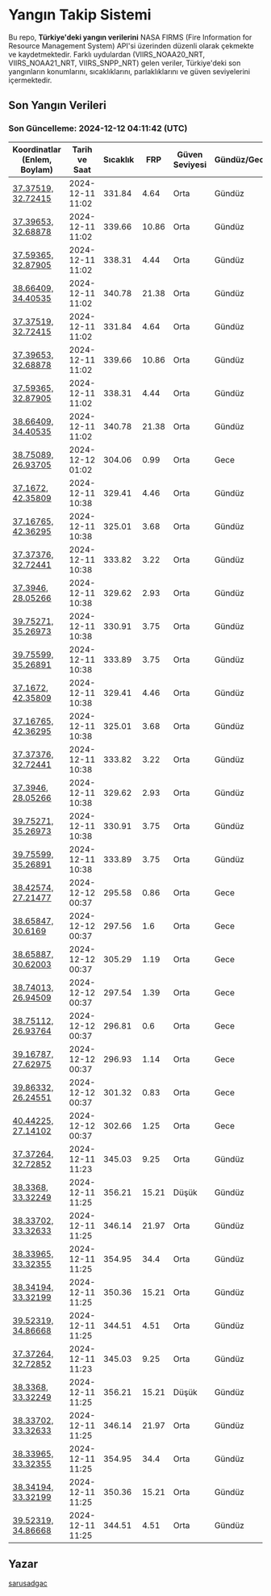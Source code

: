 # Yangın Takip Sistemi

Bu repo, **Türkiye'deki yangın verilerini** NASA FIRMS (Fire Information for Resource Management System) API'si üzerinden düzenli olarak çekmekte ve kaydetmektedir. Farklı uydulardan (VIIRS_NOAA20_NRT, VIIRS_NOAA21_NRT, VIIRS_SNPP_NRT) gelen veriler, Türkiye'deki son yangınların konumlarını, sıcaklıklarını, parlaklıklarını ve güven seviyelerini içermektedir.

## Son Yangın Verileri
### Son Güncelleme: 2024-12-12 04:11:42 (UTC)

| Koordinatlar (Enlem, Boylam) | Tarih ve Saat | Sıcaklık | FRP | Güven Seviyesi | Gündüz/Gece |
|-----------------------------|----------------|----------|-----|----------------|-------------|
| [37.37519, 32.72415](https://www.google.com/maps?q=37.37519,32.72415) | 2024-12-11 11:02 | 331.84 | 4.64 | Orta | Gündüz |
| [37.39653, 32.68878](https://www.google.com/maps?q=37.39653,32.68878) | 2024-12-11 11:02 | 339.66 | 10.86 | Orta | Gündüz |
| [37.59365, 32.87905](https://www.google.com/maps?q=37.59365,32.87905) | 2024-12-11 11:02 | 338.31 | 4.44 | Orta | Gündüz |
| [38.66409, 34.40535](https://www.google.com/maps?q=38.66409,34.40535) | 2024-12-11 11:02 | 340.78 | 21.38 | Orta | Gündüz |
| [37.37519, 32.72415](https://www.google.com/maps?q=37.37519,32.72415) | 2024-12-11 11:02 | 331.84 | 4.64 | Orta | Gündüz |
| [37.39653, 32.68878](https://www.google.com/maps?q=37.39653,32.68878) | 2024-12-11 11:02 | 339.66 | 10.86 | Orta | Gündüz |
| [37.59365, 32.87905](https://www.google.com/maps?q=37.59365,32.87905) | 2024-12-11 11:02 | 338.31 | 4.44 | Orta | Gündüz |
| [38.66409, 34.40535](https://www.google.com/maps?q=38.66409,34.40535) | 2024-12-11 11:02 | 340.78 | 21.38 | Orta | Gündüz |
| [38.75089, 26.93705](https://www.google.com/maps?q=38.75089,26.93705) | 2024-12-12 01:02 | 304.06 | 0.99 | Orta | Gece |
| [37.1672, 42.35809](https://www.google.com/maps?q=37.1672,42.35809) | 2024-12-11 10:38 | 329.41 | 4.46 | Orta | Gündüz |
| [37.16765, 42.36295](https://www.google.com/maps?q=37.16765,42.36295) | 2024-12-11 10:38 | 325.01 | 3.68 | Orta | Gündüz |
| [37.37376, 32.72441](https://www.google.com/maps?q=37.37376,32.72441) | 2024-12-11 10:38 | 333.82 | 3.22 | Orta | Gündüz |
| [37.3946, 28.05266](https://www.google.com/maps?q=37.3946,28.05266) | 2024-12-11 10:38 | 329.62 | 2.93 | Orta | Gündüz |
| [39.75271, 35.26973](https://www.google.com/maps?q=39.75271,35.26973) | 2024-12-11 10:38 | 330.91 | 3.75 | Orta | Gündüz |
| [39.75599, 35.26891](https://www.google.com/maps?q=39.75599,35.26891) | 2024-12-11 10:38 | 333.89 | 3.75 | Orta | Gündüz |
| [37.1672, 42.35809](https://www.google.com/maps?q=37.1672,42.35809) | 2024-12-11 10:38 | 329.41 | 4.46 | Orta | Gündüz |
| [37.16765, 42.36295](https://www.google.com/maps?q=37.16765,42.36295) | 2024-12-11 10:38 | 325.01 | 3.68 | Orta | Gündüz |
| [37.37376, 32.72441](https://www.google.com/maps?q=37.37376,32.72441) | 2024-12-11 10:38 | 333.82 | 3.22 | Orta | Gündüz |
| [37.3946, 28.05266](https://www.google.com/maps?q=37.3946,28.05266) | 2024-12-11 10:38 | 329.62 | 2.93 | Orta | Gündüz |
| [39.75271, 35.26973](https://www.google.com/maps?q=39.75271,35.26973) | 2024-12-11 10:38 | 330.91 | 3.75 | Orta | Gündüz |
| [39.75599, 35.26891](https://www.google.com/maps?q=39.75599,35.26891) | 2024-12-11 10:38 | 333.89 | 3.75 | Orta | Gündüz |
| [38.42574, 27.21477](https://www.google.com/maps?q=38.42574,27.21477) | 2024-12-12 00:37 | 295.58 | 0.86 | Orta | Gece |
| [38.65847, 30.6169](https://www.google.com/maps?q=38.65847,30.6169) | 2024-12-12 00:37 | 297.56 | 1.6 | Orta | Gece |
| [38.65887, 30.62003](https://www.google.com/maps?q=38.65887,30.62003) | 2024-12-12 00:37 | 305.29 | 1.19 | Orta | Gece |
| [38.74013, 26.94509](https://www.google.com/maps?q=38.74013,26.94509) | 2024-12-12 00:37 | 297.54 | 1.39 | Orta | Gece |
| [38.75112, 26.93764](https://www.google.com/maps?q=38.75112,26.93764) | 2024-12-12 00:37 | 296.81 | 0.6 | Orta | Gece |
| [39.16787, 27.62975](https://www.google.com/maps?q=39.16787,27.62975) | 2024-12-12 00:37 | 296.93 | 1.14 | Orta | Gece |
| [39.86332, 26.24551](https://www.google.com/maps?q=39.86332,26.24551) | 2024-12-12 00:37 | 301.32 | 0.83 | Orta | Gece |
| [40.44225, 27.14102](https://www.google.com/maps?q=40.44225,27.14102) | 2024-12-12 00:37 | 302.66 | 1.25 | Orta | Gece |
| [37.37264, 32.72852](https://www.google.com/maps?q=37.37264,32.72852) | 2024-12-11 11:23 | 345.03 | 9.25 | Orta | Gündüz |
| [38.3368, 33.32249](https://www.google.com/maps?q=38.3368,33.32249) | 2024-12-11 11:25 | 356.21 | 15.21 | Düşük | Gündüz |
| [38.33702, 33.32633](https://www.google.com/maps?q=38.33702,33.32633) | 2024-12-11 11:25 | 346.14 | 21.97 | Orta | Gündüz |
| [38.33965, 33.32355](https://www.google.com/maps?q=38.33965,33.32355) | 2024-12-11 11:25 | 354.95 | 34.4 | Orta | Gündüz |
| [38.34194, 33.32199](https://www.google.com/maps?q=38.34194,33.32199) | 2024-12-11 11:25 | 350.36 | 15.21 | Orta | Gündüz |
| [39.52319, 34.86668](https://www.google.com/maps?q=39.52319,34.86668) | 2024-12-11 11:25 | 344.51 | 4.51 | Orta | Gündüz |
| [37.37264, 32.72852](https://www.google.com/maps?q=37.37264,32.72852) | 2024-12-11 11:23 | 345.03 | 9.25 | Orta | Gündüz |
| [38.3368, 33.32249](https://www.google.com/maps?q=38.3368,33.32249) | 2024-12-11 11:25 | 356.21 | 15.21 | Düşük | Gündüz |
| [38.33702, 33.32633](https://www.google.com/maps?q=38.33702,33.32633) | 2024-12-11 11:25 | 346.14 | 21.97 | Orta | Gündüz |
| [38.33965, 33.32355](https://www.google.com/maps?q=38.33965,33.32355) | 2024-12-11 11:25 | 354.95 | 34.4 | Orta | Gündüz |
| [38.34194, 33.32199](https://www.google.com/maps?q=38.34194,33.32199) | 2024-12-11 11:25 | 350.36 | 15.21 | Orta | Gündüz |
| [39.52319, 34.86668](https://www.google.com/maps?q=39.52319,34.86668) | 2024-12-11 11:25 | 344.51 | 4.51 | Orta | Gündüz |

## Yazar

[sarusadgac](https://x.com/sarusadgac)
